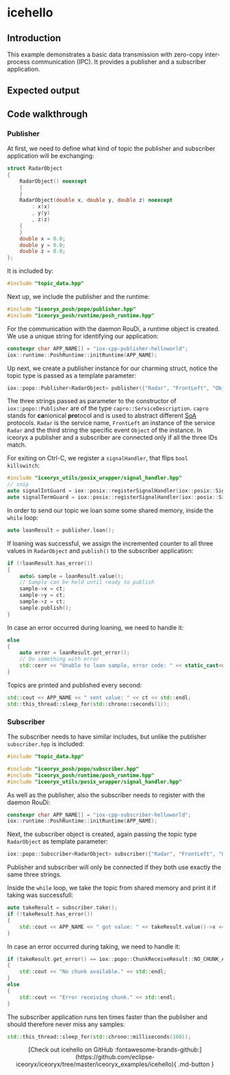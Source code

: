 # icehello

## Introduction

This example demonstrates a basic data transmission with zero-copy inter-process communication (IPC).
It provides a publisher and a subscriber application.

## Expected output

<!-- Add asciinema link here -->

## Code walkthrough

### Publisher

At first, we need to define what kind of topic the publisher and subscriber application will be exchanging:

```cpp
struct RadarObject
{
    RadarObject() noexcept
    {
    }
    RadarObject(double x, double y, double z) noexcept
        : x(x)
        , y(y)
        , z(z)
    {
    }
    double x = 0.0;
    double y = 0.0;
    double z = 0.0;
};
```

It is included by:

```cpp
#include "topic_data.hpp"
```

Next up, we include the publisher and the runtime:

```cpp
#include "iceoryx_posh/popo/publisher.hpp"
#include "iceoryx_posh/runtime/posh_runtime.hpp"
```

For the communication with the daemon RouDi, a runtime object is created. We use a unique string for identifying our application:

```cpp
constexpr char APP_NAME[] = "iox-cpp-publisher-helloworld";
iox::runtime::PoshRuntime::initRuntime(APP_NAME);
```

Up next, we create a publisher instance for our charming struct, notice the topic type is passed as a template parameter:

```cpp
iox::popo::Publisher<RadarObject> publisher({"Radar", "FrontLeft", "Object"});
```

The three strings passed as parameter to the constructor of `iox::popo::Publisher` are of the type
`capro::ServiceDescription`. `capro` stands for **ca**nionical **pro**tocol and is used to abstract different
[SoA](https://en.wikipedia.org/wiki/Service-oriented_architecture) protocols. `Radar` is the service name, `FrontLeft`
an instance of the service `Radar` and the third string the specific event `Object` of the instance.
In iceoryx a publisher and a subscriber are connected only if all the three IDs match.

For exiting on Ctrl-C, we register a `signalHandler`, that flips `bool killswitch`:

```cpp
#include "iceoryx_utils/posix_wrapper/signal_handler.hpp"
// snip
auto signalIntGuard = iox::posix::registerSignalHandler(iox::posix::Signal::INT, sigHandler);
auto signalTermGuard = iox::posix::registerSignalHandler(iox::posix::Signal::TERM, sigHandler);
```

In order to send our topic we loan some some shared memory, inside the `while` loop:

```cpp
auto loanResult = publisher.loan();
```

If loaning was successful, we assign the incremented counter to all three values in `RadarObject` and `publish()` to the subscriber application:

```cpp
if (!loanResult.has_error())
{
    auto& sample = loanResult.value();
    // Sample can be held until ready to publish
    sample->x = ct;
    sample->y = ct;
    sample->z = ct;
    sample.publish();
}
```

In case an error occurred during loaning, we need to handle it:

```cpp
else
{
    auto error = loanResult.get_error();
    // Do something with error
    std::cerr << "Unable to loan sample, error code: " << static_cast<uint64_t>(error) << std::endl;
}
```

Topics are printed and published every second:

```cpp
std::cout << APP_NAME << " sent value: " << ct << std::endl;
std::this_thread::sleep_for(std::chrono::seconds(1));
```

### Subscriber

The subscriber needs to have similar includes, but unlike the publisher `subscriber.hpp` is included:

```cpp
#include "topic_data.hpp"

#include "iceoryx_posh/popo/subscriber.hpp"
#include "iceoryx_posh/runtime/posh_runtime.hpp"
#include "iceoryx_utils/posix_wrapper/signal_handler.hpp"
```

As well as the publisher, also the subscriber needs to register with the daemon RouDi:

```cpp
constexpr char APP_NAME[] = "iox-cpp-subscriber-helloworld";
iox::runtime::PoshRuntime::initRuntime(APP_NAME);
```

Next, the subscriber object is created, again passing the topic type `RadarObject` as template parameter:

```cpp
iox::popo::Subscriber<RadarObject> subscriber({"Radar", "FrontLeft", "Object"});
```

Publisher and subscriber will only be connected if they both use exactly the same three strings.

Inside the `while` loop, we take the topic from shared memory and print it if taking was successfull:

```cpp
auto takeResult = subscriber.take();
if (!takeResult.has_error())
{
    std::cout << APP_NAME << " got value: " << takeResult.value()->x << std::endl;
}
```

In case an error occurred during taking, we need to handle it:

```cpp
if (takeResult.get_error() == iox::popo::ChunkReceiveResult::NO_CHUNK_AVAILABLE)
{
    std::cout << "No chunk available." << std::endl;
}
else
{
    std::cout << "Error receiving chunk." << std::endl;
}
```

The subscriber application runs ten times faster than the publisher and should therefore never miss any samples:

```cpp
std::this_thread::sleep_for(std::chrono::milliseconds(100));
```

<center>
[Check out icehello on GitHub :fontawesome-brands-github:](https://github.com/eclipse-iceoryx/iceoryx/tree/master/iceoryx_examples/icehello){ .md-button }
</center>